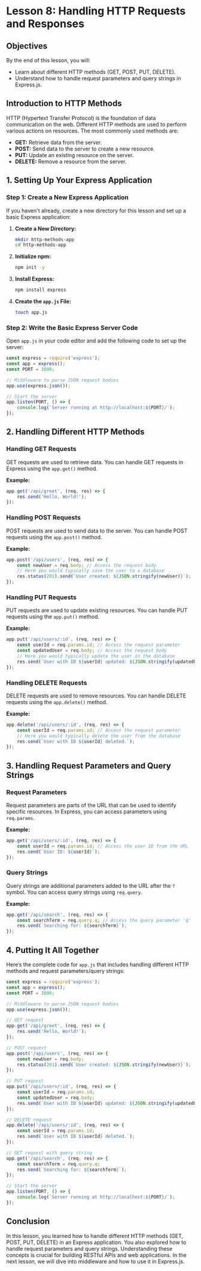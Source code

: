 # Lesson 8: Handling HTTP Requests and Responses

## Objectives
By the end of this lesson, you will:
- Learn about different HTTP methods (GET, POST, PUT, DELETE).
- Understand how to handle request parameters and query strings in Express.js.

## Introduction to HTTP Methods

HTTP (Hypertext Transfer Protocol) is the foundation of data communication on the web. Different HTTP methods are used to perform various actions on resources. The most commonly used methods are:

- **GET:** Retrieve data from the server.
- **POST:** Send data to the server to create a new resource.
- **PUT:** Update an existing resource on the server.
- **DELETE:** Remove a resource from the server.

## 1. Setting Up Your Express Application

### Step 1: Create a New Express Application

If you haven't already, create a new directory for this lesson and set up a basic Express application:

1. **Create a New Directory:**
   ```bash
   mkdir http-methods-app
   cd http-methods-app
   ```

2. **Initialize npm:**
   ```bash
   npm init -y
   ```

3. **Install Express:**
   ```bash
   npm install express
   ```

4. **Create the `app.js` File:**
   ```bash
   touch app.js
   ```

### Step 2: Write the Basic Express Server Code

Open `app.js` in your code editor and add the following code to set up the server:

```javascript
const express = require('express');
const app = express();
const PORT = 3000;

// Middleware to parse JSON request bodies
app.use(express.json());

// Start the server
app.listen(PORT, () => {
    console.log(`Server running at http://localhost:${PORT}/`);
});
```

## 2. Handling Different HTTP Methods

### Handling GET Requests

GET requests are used to retrieve data. You can handle GET requests in Express using the `app.get()` method.

**Example:**
```javascript
app.get('/api/greet', (req, res) => {
    res.send('Hello, World!');
});
```

### Handling POST Requests

POST requests are used to send data to the server. You can handle POST requests using the `app.post()` method.

**Example:**
```javascript
app.post('/api/users', (req, res) => {
    const newUser = req.body; // Access the request body
    // Here you would typically save the user to a database
    res.status(201).send(`User created: ${JSON.stringify(newUser)}`);
});
```

### Handling PUT Requests

PUT requests are used to update existing resources. You can handle PUT requests using the `app.put()` method.

**Example:**
```javascript
app.put('/api/users/:id', (req, res) => {
    const userId = req.params.id; // Access the request parameter
    const updatedUser = req.body; // Access the request body
    // Here you would typically update the user in the database
    res.send(`User with ID ${userId} updated: ${JSON.stringify(updatedUser)}`);
});
```

### Handling DELETE Requests

DELETE requests are used to remove resources. You can handle DELETE requests using the `app.delete()` method.

**Example:**
```javascript
app.delete('/api/users/:id', (req, res) => {
    const userId = req.params.id; // Access the request parameter
    // Here you would typically delete the user from the database
    res.send(`User with ID ${userId} deleted.`);
});
```

## 3. Handling Request Parameters and Query Strings

### Request Parameters

Request parameters are parts of the URL that can be used to identify specific resources. In Express, you can access parameters using `req.params`.

**Example:**
```javascript
app.get('/api/users/:id', (req, res) => {
    const userId = req.params.id; // Access the user ID from the URL
    res.send(`User ID: ${userId}`);
});
```

### Query Strings

Query strings are additional parameters added to the URL after the `?` symbol. You can access query strings using `req.query`.

**Example:**
```javascript
app.get('/api/search', (req, res) => {
    const searchTerm = req.query.q; // Access the query parameter 'q'
    res.send(`Searching for: ${searchTerm}`);
});
```

## 4. Putting It All Together

Here’s the complete code for `app.js` that includes handling different HTTP methods and request parameters/query strings:

```javascript
const express = require('express');
const app = express();
const PORT = 3000;

// Middleware to parse JSON request bodies
app.use(express.json());

// GET request
app.get('/api/greet', (req, res) => {
    res.send('Hello, World!');
});

// POST request
app.post('/api/users', (req, res) => {
    const newUser = req.body;
    res.status(201).send(`User created: ${JSON.stringify(newUser)}`);
});

// PUT request
app.put('/api/users/:id', (req, res) => {
    const userId = req.params.id;
    const updatedUser = req.body;
    res.send(`User with ID ${userId} updated: ${JSON.stringify(updatedUser)}`);
});

// DELETE request
app.delete('/api/users/:id', (req, res) => {
    const userId = req.params.id;
    res.send(`User with ID ${userId} deleted.`);
});

// GET request with query string
app.get('/api/search', (req, res) => {
    const searchTerm = req.query.q;
    res.send(`Searching for: ${searchTerm}`);
});

// Start the server
app.listen(PORT, () => {
    console.log(`Server running at http://localhost:${PORT}/`);
});
```

## Conclusion

In this lesson, you learned how to handle different HTTP methods (GET, POST, PUT, DELETE) in an Express application. You also explored how to handle request parameters and query strings. Understanding these concepts is crucial for building RESTful APIs and web applications. In the next lesson, we will dive into middleware and how to use it in Express.js.
